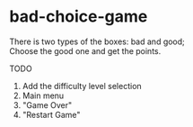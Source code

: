 # bad-choice-game
There is two types of the boxes: bad and good;  
Choose the good one and get the points.


TODO
1) Add the difficulty level selection
2) Main menu
3) "Game Over"
4) "Restart Game"

